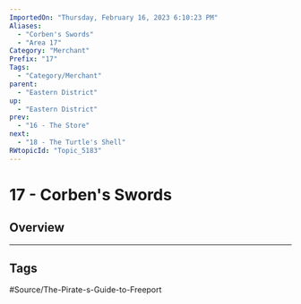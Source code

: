 ```yaml
---
ImportedOn: "Thursday, February 16, 2023 6:10:23 PM"
Aliases:
  - "Corben's Swords"
  - "Area 17"
Category: "Merchant"
Prefix: "17"
Tags:
  - "Category/Merchant"
parent:
  - "Eastern District"
up:
  - "Eastern District"
prev:
  - "16 - The Store"
next:
  - "18 - The Turtle's Shell"
RWtopicId: "Topic_5183"
---
```

# 17 - Corben's Swords
## Overview

---
## Tags
#Source/The-Pirate-s-Guide-to-Freeport

